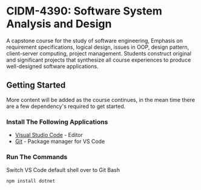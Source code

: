 # CIDM-4390: Software System Analysis and Design
A capstone course for the study of software engineering, Emphasis on requirement specifications, logical design, issues in OOP, design pattern, client-server computing, project management. Students construct original and significant projects that synthesize all course experiences to produce well-designed software applications.

## Getting Started
More content will be added as the course continues, in the mean time there are a few dependency's required to get started.

### Install The Following Applications
* [Visual Studio Code](https://code.visualstudio.com/download) - Editor
* [Git](https://git-scm.com/download) - Package manager for VS Code

### Run The Commands
Switch VS Code default shell over to Git Bash
```
npm install dotnet
```
